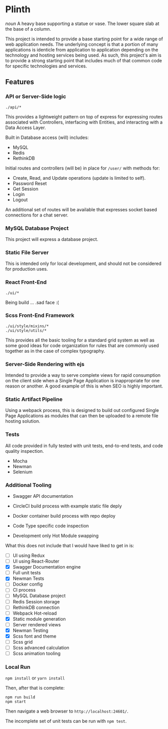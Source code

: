 # Plinth
*noun* A heavy base supporting a statue or vase. The lower square slab at the base of a column.

This project is intended to provide a base starting point for a wide range of web application needs. The underlying concept is that a portion of many applications is identicle from application to application depending on the technology and hosting services being used. As such, this project's aim is to provide a strong starting point that includes much of that common code for specific technologies and services.

## Features ##
### API or Server-Side logic ###
`./api/*`

This provides a lightweight pattern on top of express for expressing routes associated with Controllers, interfacing with Entities, and interacting with a Data Access Layer.

Built in Database access (will) includes:
* MySQL
* Redis
* RethinkDB

Initial routes and controllers (will be) in place for `/user/` with methods for:
* Create, Read, and Update operations (update is limited to self).
* Password Reset
* Get Session
* Login
* Logout

An additional set of routes will be available that expresses socket based connections for a chat server.

### MySQL Database Project ###
This project will express a database project.

### Static File Server ###
This is intended only for local development, and should not be considered for production uses. 

### React Front-End ###
`./ui/*`

Being build ... .sad face :(

### Scss Front-End Framework ###
```
./ui/style/mixins/*
./ui/style/utils/*
```

This provides all the basic tooling for a standard grid system as well as some good ideas for code organization for rules that are commonly used together as in the case of complex typography.

### Server-Side Rendering with ejs ###
Intended to provide a way to serve complete views for rapid consumption on the client side when a Single Page Application is inappropriate for one reason or another. A good example of this is when SEO is highly important.

### Static Artifact Pipeline ###
Using a webpack process, this is designed to build out configured Single Page Applications as modules that can then be uploaded to a remote file hosting solution.

### Tests ###
All code provided in fully tested with unit tests, end-to-end tests, and code quality inspection.

* Mocha
* Newman
* Selenium

### Additional Tooling ###
* Swagger API documentation

* CircleCI build process with example static file deply
* Docker container build process with repo deploy
* Code Type specific code inspection

* Development only Hot Module swapping

What this does not include that I would have liked to get in is:

- [ ] UI using Redux
- [ ] UI using React-Router
- [x] Swagger Documentation engine
- [ ] Full unit tests
- [x] Newman Tests
- [ ] Docker config
- [ ] CI process
- [ ] MySQL Database project
- [ ] Redis Session storage
- [ ] RethinkDB connection
- [ ] Webpack Hot-reload
- [x] Static module generation
- [ ] Server rendered views
- [x] Newman Testing
- [x] Scss font and theme
- [ ] Scss grid
- [ ] Scss advanced calculation
- [ ] Scss animation tooling

### Local Run
`npm install` or `yarn install`

Then, after that is complete:

```
npm run build
npm start
```

Then navigate a web browser to `http://localhost:24601/`.

The incomplete set of unit tests can be run with `npm test`.
